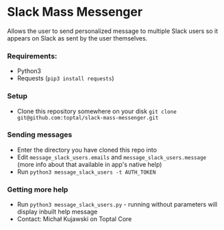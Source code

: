 # Slack Mass Messenger
Allows the user to send personalized message to multiple Slack users so it appears on Slack as sent by the user themselves.
  
    
    
### Requirements:
- Python3
- Requests (`pip3 install requests`)
  
    
    
### Setup
- Clone this repository somewhere on your disk `git clone git@github.com:toptal/slack-mass-messenger.git`
  
    
    
### Sending messages
- Enter the directory you have cloned this repo into
- Edit `message_slack_users.emails` and `message_slack_users.message` (more info about that available in app's native help)
- Run `python3 message_slack_users -t AUTH_TOKEN`
  
    
    
### Getting more help
- Run `python3 message_slack_users.py` - running without parameters will display inbuilt help message
- Contact: Michał Kujawski on Toptal Core
